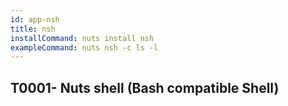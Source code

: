 ```yaml
---
id: app-nsh
title: nsh
installCommand: nuts install nsh
exampleCommand: nuts nsh -c ls -l
---
```



## T0001- Nuts shell (Bash compatible Shell)

